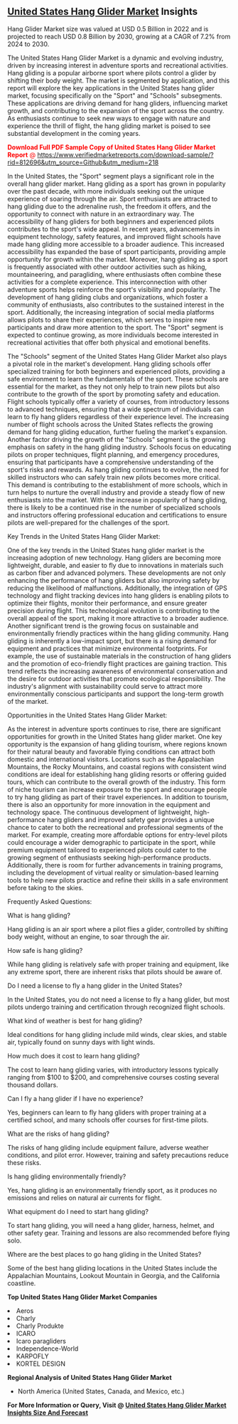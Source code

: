 <h2><a href="https://www.verifiedmarketreports.com/download-sample/?rid=812696&amp;utm_source=Github&amp;utm_medium=218" target="_blank">United States Hang Glider Market</a> Insights</h2><p>Hang Glider Market size was valued at USD 0.5 Billion in 2022 and is projected to reach USD 0.8 Billion by 2030, growing at a CAGR of 7.2% from 2024 to 2030.</p><p><p>The United States Hang Glider Market is a dynamic and evolving industry, driven by increasing interest in adventure sports and recreational activities. Hang gliding is a popular airborne sport where pilots control a glider by shifting their body weight. The market is segmented by application, and this report will explore the key applications in the United States hang glider market, focusing specifically on the "Sport" and "Schools" subsegments. These applications are driving demand for hang gliders, influencing market growth, and contributing to the expansion of the sport across the country. As enthusiasts continue to seek new ways to engage with nature and experience the thrill of flight, the hang gliding market is poised to see substantial development in the coming years. <p><span class=""><span style="color: #ff0000;"><strong>Download Full PDF Sample Copy of United States Hang Glider Market Report</strong> @ </span><a href="https://www.verifiedmarketreports.com/download-sample/?rid=812696&amp;utm_source=Github&amp;utm_medium=218" target="_blank">https://www.verifiedmarketreports.com/download-sample/?rid=812696&amp;utm_source=Github&amp;utm_medium=218</a></span></p></p> <p>In the United States, the "Sport" segment plays a significant role in the overall hang glider market. Hang gliding as a sport has grown in popularity over the past decade, with more individuals seeking out the unique experience of soaring through the air. Sport enthusiasts are attracted to hang gliding due to the adrenaline rush, the freedom it offers, and the opportunity to connect with nature in an extraordinary way. The accessibility of hang gliders for both beginners and experienced pilots contributes to the sport's wide appeal. In recent years, advancements in equipment technology, safety features, and improved flight schools have made hang gliding more accessible to a broader audience. This increased accessibility has expanded the base of sport participants, providing ample opportunity for growth within the market. Moreover, hang gliding as a sport is frequently associated with other outdoor activities such as hiking, mountaineering, and paragliding, where enthusiasts often combine these activities for a complete experience. This interconnection with other adventure sports helps reinforce the sport's visibility and popularity. The development of hang gliding clubs and organizations, which foster a community of enthusiasts, also contributes to the sustained interest in the sport. Additionally, the increasing integration of social media platforms allows pilots to share their experiences, which serves to inspire new participants and draw more attention to the sport. The "Sport" segment is expected to continue growing, as more individuals become interested in recreational activities that offer both physical and emotional benefits. <p>The "Schools" segment of the United States Hang Glider Market also plays a pivotal role in the market's development. Hang gliding schools offer specialized training for both beginners and experienced pilots, providing a safe environment to learn the fundamentals of the sport. These schools are essential for the market, as they not only help to train new pilots but also contribute to the growth of the sport by promoting safety and education. Flight schools typically offer a variety of courses, from introductory lessons to advanced techniques, ensuring that a wide spectrum of individuals can learn to fly hang gliders regardless of their experience level. The increasing number of flight schools across the United States reflects the growing demand for hang gliding education, further fueling the market's expansion. Another factor driving the growth of the "Schools" segment is the growing emphasis on safety in the hang gliding industry. Schools focus on educating pilots on proper techniques, flight planning, and emergency procedures, ensuring that participants have a comprehensive understanding of the sport's risks and rewards. As hang gliding continues to evolve, the need for skilled instructors who can safely train new pilots becomes more critical. This demand is contributing to the establishment of more schools, which in turn helps to nurture the overall industry and provide a steady flow of new enthusiasts into the market. With the increase in popularity of hang gliding, there is likely to be a continued rise in the number of specialized schools and instructors offering professional education and certifications to ensure pilots are well-prepared for the challenges of the sport. <p>Key Trends in the United States Hang Glider Market:</p> <p>One of the key trends in the United States hang glider market is the increasing adoption of new technology. Hang gliders are becoming more lightweight, durable, and easier to fly due to innovations in materials such as carbon fiber and advanced polymers. These developments are not only enhancing the performance of hang gliders but also improving safety by reducing the likelihood of malfunctions. Additionally, the integration of GPS technology and flight tracking devices into hang gliders is enabling pilots to optimize their flights, monitor their performance, and ensure greater precision during flight. This technological evolution is contributing to the overall appeal of the sport, making it more attractive to a broader audience. Another significant trend is the growing focus on sustainable and environmentally friendly practices within the hang gliding community. Hang gliding is inherently a low-impact sport, but there is a rising demand for equipment and practices that minimize environmental footprints. For example, the use of sustainable materials in the construction of hang gliders and the promotion of eco-friendly flight practices are gaining traction. This trend reflects the increasing awareness of environmental conservation and the desire for outdoor activities that promote ecological responsibility. The industry's alignment with sustainability could serve to attract more environmentally conscious participants and support the long-term growth of the market. <p>Opportunities in the United States Hang Glider Market:</p> <p>As the interest in adventure sports continues to rise, there are significant opportunities for growth in the United States hang glider market. One key opportunity is the expansion of hang gliding tourism, where regions known for their natural beauty and favorable flying conditions can attract both domestic and international visitors. Locations such as the Appalachian Mountains, the Rocky Mountains, and coastal regions with consistent wind conditions are ideal for establishing hang gliding resorts or offering guided tours, which can contribute to the overall growth of the industry. This form of niche tourism can increase exposure to the sport and encourage people to try hang gliding as part of their travel experiences. In addition to tourism, there is also an opportunity for more innovation in the equipment and technology space. The continuous development of lightweight, high-performance hang gliders and improved safety gear provides a unique chance to cater to both the recreational and professional segments of the market. For example, creating more affordable options for entry-level pilots could encourage a wider demographic to participate in the sport, while premium equipment tailored to experienced pilots could cater to the growing segment of enthusiasts seeking high-performance products. Additionally, there is room for further advancements in training programs, including the development of virtual reality or simulation-based learning tools to help new pilots practice and refine their skills in a safe environment before taking to the skies. <p>Frequently Asked Questions:</p> <p>What is hang gliding?</p> <p>Hang gliding is an air sport where a pilot flies a glider, controlled by shifting body weight, without an engine, to soar through the air.</p> <p>How safe is hang gliding?</p> <p>While hang gliding is relatively safe with proper training and equipment, like any extreme sport, there are inherent risks that pilots should be aware of.</p> <p>Do I need a license to fly a hang glider in the United States?</p> <p>In the United States, you do not need a license to fly a hang glider, but most pilots undergo training and certification through recognized flight schools.</p> <p>What kind of weather is best for hang gliding?</p> <p>Ideal conditions for hang gliding include mild winds, clear skies, and stable air, typically found on sunny days with light winds.</p> <p>How much does it cost to learn hang gliding?</p> <p>The cost to learn hang gliding varies, with introductory lessons typically ranging from $100 to $200, and comprehensive courses costing several thousand dollars.</p> <p>Can I fly a hang glider if I have no experience?</p> <p>Yes, beginners can learn to fly hang gliders with proper training at a certified school, and many schools offer courses for first-time pilots.</p> <p>What are the risks of hang gliding?</p> <p>The risks of hang gliding include equipment failure, adverse weather conditions, and pilot error. However, training and safety precautions reduce these risks.</p> <p>Is hang gliding environmentally friendly?</p> <p>Yes, hang gliding is an environmentally friendly sport, as it produces no emissions and relies on natural air currents for flight.</p> <p>What equipment do I need to start hang gliding?</p> <p>To start hang gliding, you will need a hang glider, harness, helmet, and other safety gear. Training and lessons are also recommended before flying solo.</p> <p>Where are the best places to go hang gliding in the United States?</p> <p>Some of the best hang gliding locations in the United States include the Appalachian Mountains, Lookout Mountain in Georgia, and the California coastline.</p></p><p><strong>Top United States Hang Glider Market Companies</strong></p><div data-test-id=""><p><li>Aeros</li><li> Charly</li><li> Charly Produkte</li><li> ICARO</li><li> Icaro paragliders</li><li> Independence-World</li><li> KARPOFLY</li><li> KORTEL DESIGN</li></p><div><strong>Regional Analysis of&nbsp;United States Hang Glider Market</strong></div><ul><li dir="ltr"><p dir="ltr">North America&nbsp;(United States, Canada, and Mexico, etc.)</p></li></ul><p><strong>For More Information or Query, Visit @&nbsp;</strong><strong><a href="https://www.verifiedmarketreports.com/product/hang-glider-market/?utm_source=Github&amp;utm_medium=218" target="_blank">United States Hang Glider Market Insights Size And Forecast</a></strong></p></div>
